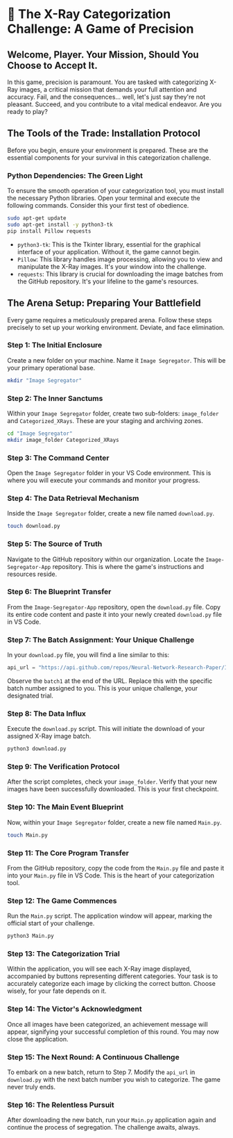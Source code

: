 # 🦑 The X-Ray Categorization Challenge: A Game of Precision

## Welcome, Player. Your Mission, Should You Choose to Accept It.

In this game, precision is paramount. You are tasked with categorizing X-Ray images, a critical mission that demands your full attention and accuracy. Fail, and the consequences... well, let's just say they're not pleasant. Succeed, and you contribute to a vital medical endeavor. Are you ready to play?

## The Tools of the Trade: Installation Protocol

Before you begin, ensure your environment is prepared. These are the essential components for your survival in this categorization challenge.

### Python Dependencies: The Green Light

To ensure the smooth operation of your categorization tool, you must install the necessary Python libraries. Open your terminal and execute the following commands. Consider this your first test of obedience.

```bash
sudo apt-get update
sudo apt-get install -y python3-tk
pip install Pillow requests
```

*   `python3-tk`: This is the Tkinter library, essential for the graphical interface of your application. Without it, the game cannot begin.
*   `Pillow`: This library handles image processing, allowing you to view and manipulate the X-Ray images. It's your window into the challenge.
*   `requests`: This library is crucial for downloading the image batches from the GitHub repository. It's your lifeline to the game's resources.

## The Arena Setup: Preparing Your Battlefield

Every game requires a meticulously prepared arena. Follow these steps precisely to set up your working environment. Deviate, and face elimination.

### Step 1: The Initial Enclosure

Create a new folder on your machine. Name it `Image Segregator`. This will be your primary operational base.

```bash
mkdir "Image Segregator"
```

### Step 2: The Inner Sanctums

Within your `Image Segregator` folder, create two sub-folders: `image_folder` and `Categorized_XRays`. These are your staging and archiving zones.

```bash
cd "Image Segregator"
mkdir image_folder Categorized_XRays
```

### Step 3: The Command Center

Open the `Image Segregator` folder in your VS Code environment. This is where you will execute your commands and monitor your progress.

### Step 4: The Data Retrieval Mechanism

Inside the `Image Segregator` folder, create a new file named `download.py`.

```bash
touch download.py
```

### Step 5: The Source of Truth

Navigate to the GitHub repository within our organization. Locate the `Image-Segregator-App` repository. This is where the game's instructions and resources reside.

### Step 6: The Blueprint Transfer

From the `Image-Segregator-App` repository, open the `download.py` file. Copy its entire code content and paste it into your newly created `download.py` file in VS Code.

### Step 7: The Batch Assignment: Your Unique Challenge

In your `download.py` file, you will find a line similar to this:

```python
api_url = "https://api.github.com/repos/Neural-Network-Research-Paper/Image-Batches/contents/batch1"
```

Observe the `batch1` at the end of the URL. Replace this with the specific batch number assigned to you. This is your unique challenge, your designated trial.

### Step 8: The Data Influx

Execute the `download.py` script. This will initiate the download of your assigned X-Ray image batch.

```bash
python3 download.py
```

### Step 9: The Verification Protocol

After the script completes, check your `image_folder`. Verify that your new images have been successfully downloaded. This is your first checkpoint.

### Step 10: The Main Event Blueprint

Now, within your `Image Segregator` folder, create a new file named `Main.py`.

```bash
touch Main.py
```

### Step 11: The Core Program Transfer

From the GitHub repository, copy the code from the `Main.py` file and paste it into your `Main.py` file in VS Code. This is the heart of your categorization tool.

### Step 12: The Game Commences

Run the `Main.py` script. The application window will appear, marking the official start of your challenge.

```bash
python3 Main.py
```

### Step 13: The Categorization Trial

Within the application, you will see each X-Ray image displayed, accompanied by buttons representing different categories. Your task is to accurately categorize each image by clicking the correct button. Choose wisely, for your fate depends on it.

### Step 14: The Victor's Acknowledgment

Once all images have been categorized, an achievement message will appear, signifying your successful completion of this round. You may now close the application.

### Step 15: The Next Round: A Continuous Challenge

To embark on a new batch, return to Step 7. Modify the `api_url` in `download.py` with the next batch number you wish to categorize. The game never truly ends.

### Step 16: The Relentless Pursuit

After downloading the new batch, run your `Main.py` application again and continue the process of segregation. The challenge awaits, always.

